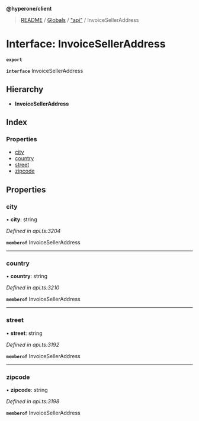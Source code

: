 **@hyperone/client**

> [README](../README.md) / [Globals](../globals.md) / ["api"](../modules/_api_.md) / InvoiceSellerAddress

# Interface: InvoiceSellerAddress

**`export`** 

**`interface`** InvoiceSellerAddress

## Hierarchy

* **InvoiceSellerAddress**

## Index

### Properties

* [city](_api_.invoiceselleraddress.md#city)
* [country](_api_.invoiceselleraddress.md#country)
* [street](_api_.invoiceselleraddress.md#street)
* [zipcode](_api_.invoiceselleraddress.md#zipcode)

## Properties

### city

•  **city**: string

*Defined in api.ts:3204*

**`memberof`** InvoiceSellerAddress

___

### country

•  **country**: string

*Defined in api.ts:3210*

**`memberof`** InvoiceSellerAddress

___

### street

•  **street**: string

*Defined in api.ts:3192*

**`memberof`** InvoiceSellerAddress

___

### zipcode

•  **zipcode**: string

*Defined in api.ts:3198*

**`memberof`** InvoiceSellerAddress
